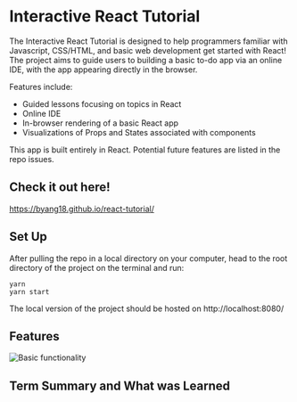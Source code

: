 # Interactive React Tutorial

The Interactive React Tutorial is designed to help programmers familiar with Javascript, CSS/HTML, and basic web development get started with React! The project aims to guide users to building a basic to-do app via an online IDE, with the app appearing directly in the browser.

Features include:
- Guided lessons focusing on topics in React
- Online IDE
- In-browser rendering of a basic React app
- Visualizations of Props and States associated with components

This app is built entirely in React. Potential future features are listed in the repo issues.

## Check it out here!

https://byang18.github.io/react-tutorial/

## Set Up

After pulling the repo in a local directory on your computer, head to the root directory of the project on the terminal and run:

```
yarn
yarn start
```

The local version of the project should be hosted on http://localhost:8080/

## Features

![Basic functionality](/assets/basic_functionality.gif)


## Term Summary and What was Learned
